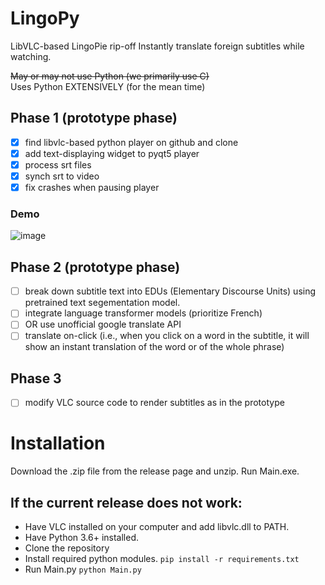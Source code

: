 # LingoPy
LibVLC-based LingoPie rip-off
Instantly translate foreign subtitles while watching.

~~May or may not use Python (we primarily use C)~~  
Uses Python EXTENSIVELY (for the mean time)

## Phase 1 (prototype phase)

- [x]  find libvlc-based python player on github and clone
- [x]  add text-displaying widget to pyqt5 player
- [x]  process srt files
- [x]  synch srt to video
- [x]  fix crashes when pausing player

### Demo

![image](https://user-images.githubusercontent.com/34742984/127005386-d5644c3a-92dd-4cf6-8024-1639be83abc9.png)


## Phase 2 (prototype phase)

- [ ]  break down subtitle text into EDUs (Elementary Discourse Units) using pretrained text segementation model.
- [ ]  integrate language transformer models (prioritize French)
- [ ]  OR use unofficial google translate API
- [ ]  translate on-click (i.e., when you click on a word in the subtitle, it will show an instant translation of the word or of the whole phrase)

## Phase 3
- [ ] modify VLC source code to render subtitles as in the prototype

# Installation
Download the .zip file from the release page and unzip. Run Main.exe.

## If the current release does not work:
- Have VLC installed on your computer and add libvlc.dll to PATH.
- Have Python 3.6+ installed.
- Clone the repository
- Install required python modules. `pip install -r requirements.txt`
- Run Main.py `python Main.py`
